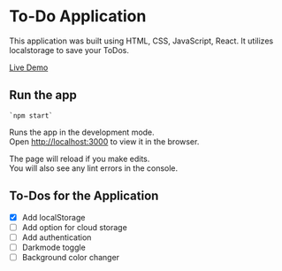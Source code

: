 # To-Do Application

This application was built using HTML, CSS, JavaScript, React. It utilizes localstorage to save your ToDos. 

[Live Demo](placeholer)

## Run the app

    `npm start`

Runs the app in the development mode.\
Open [http://localhost:3000](http://localhost:3000) to view it in the browser.

The page will reload if you make edits.\
You will also see any lint errors in the console.

## To-Dos for the Application

- [x] Add localStorage
- [ ] Add option for cloud storage
- [ ] Add authentication
- [ ] Darkmode toggle
- [ ] Background color changer
